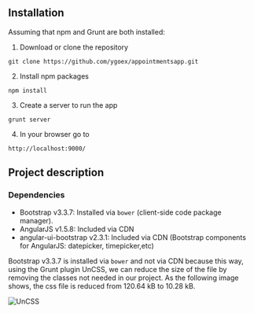 ## Installation

Assuming that npm and Grunt are both installed:

1. Download or clone the repository

  ```
  git clone https://github.com/ygoex/appointmentsapp.git
  ```

2. Install npm packages

  ```
  npm install
  ```
3. Create a server to run the app

  ```
  grunt server
  ```
4. In your browser go to 

  ```
  http://localhost:9000/
  ```

## Project description

### Dependencies 
* Bootstrap v3.3.7: Installed via `bower` (client-side code package manager).
* AngularJS v1.5.8: Included via CDN
* angular-ui-bootstrap v2.3.1: Included via CDN (Bootstrap components for AngularJS: datepicker, timepicker,etc)

Bootstrap v3.3.7 is installed via `bower` and not via CDN because this way, using the Grunt plugin UnCSS, we can reduce the size of the file by removing the classes not needed in our project. As the following image shows, the css file is reduced from 120.64 kB to 10.28 kB.

![UnCSS](https://raw.githubusercontent.com/ygoex/appointmentsapp/98b848c184b090965512f4399ee01f97f0ba9039/app/assets/img/UnCSS.png)
